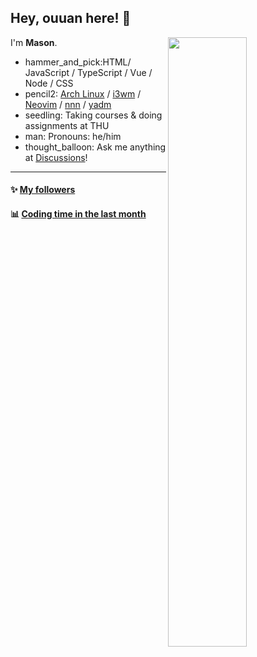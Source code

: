 ## Hey, ouuan here! :wave:

[<img align="right" width="50%" src="https://github-readme-stats-ouuan.vercel.app/api?username=mason369&theme=ligit&show_icons=true">](https://metrics.lecoq.io/mason369#gh-light-mode-only)
I'm **Mason**.

- hammer_and_pick:HTML/ JavaScript / TypeScript / Vue / Node / CSS
- pencil2: [Arch Linux](https://wiki.archlinux.org/title/Arch_Linux) / [i3wm](https://i3wm.org/) / [Neovim](https://neovim.io/) / [nnn](https://github.com/jarun/nnn) / [yadm](https://github.com/TheLocehiliosan/yadm)
- seedling: Taking courses & doing assignments at THU
- man: Pronouns: he/him
- thought_balloon: Ask me anything at [Discussions](https://github.com/ouuan/ouuan/discussions/new)!


---

#### :sparkles: [My followers](src/getTopFollowers.py)

<!--START_SECTION:top-followers-->
<!--END_SECTION:top-followers-->


#### :bar_chart: [Coding time in the last month](https://github.com/muety/wakapi)

<!--START_SECTION:waka-->
<!--END_SECTION:waka-->
